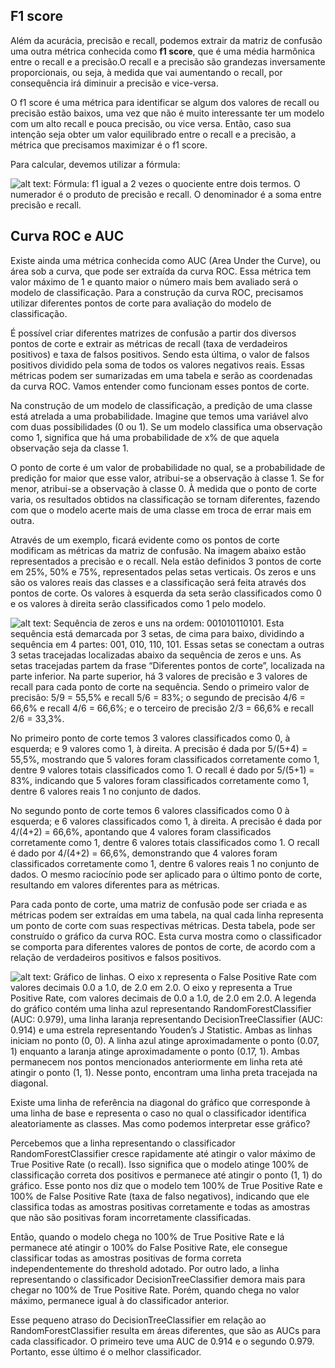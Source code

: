 ## F1 score

Além da acurácia, precisão e recall, podemos extrair da matriz de confusão uma outra métrica conhecida como **f1 score**, que é uma média harmônica entre o recall e a precisão.O recall e a precisão são grandezas inversamente proporcionais, ou seja, à medida que vai aumentando o recall, por consequência irá diminuir a precisão e vice-versa.

O f1 score é uma métrica para identificar se algum dos valores de recall ou precisão estão baixos, uma vez que não é muito interessante ter um modelo com um alto recall e pouca precisão, ou vice versa. Então, caso sua intenção seja obter um valor equilibrado entre o recall e a precisão, a métrica que precisamos maximizar é o f1 score.

Para calcular, devemos utilizar a fórmula:

![alt text: Fórmula: f1 igual a 2 vezes o quociente entre dois termos. O numerador é o produto de precisão e recall. O denominador é a soma entre precisão e recall.](https://caelum-online-public.s3.amazonaws.com/2422-machine-learning/05/Aula5-img2%281%29.png)

## Curva ROC e AUC

Existe ainda uma métrica conhecida como AUC (Area Under the Curve), ou área sob a curva, que pode ser extraída da curva ROC. Essa métrica tem valor máximo de 1 e quanto maior o número mais bem avaliado será o modelo de classificação. Para a construção da curva ROC, precisamos utilizar diferentes pontos de corte para avaliação do modelo de classificação.

É possível criar diferentes matrizes de confusão a partir dos diversos pontos de corte e extrair as métricas de recall (taxa de verdadeiros positivos) e taxa de falsos positivos. Sendo esta última, o valor de falsos positivos dividido pela soma de todos os valores negativos reais. Essas métricas podem ser sumarizadas em uma tabela e serão as coordenadas da curva ROC. Vamos entender como funcionam esses pontos de corte.

Na construção de um modelo de classificação, a predição de uma classe está atrelada a uma probabilidade. Imagine que temos uma variável alvo com duas possibilidades (0 ou 1). Se um modelo classifica uma observação como 1, significa que há uma probabilidade de x% de que aquela observação seja da classe 1.

O ponto de corte é um valor de probabilidade no qual, se a probabilidade de predição for maior que esse valor, atribui-se a observação à classe 1. Se for menor, atribui-se a observação à classe 0. À medida que o ponto de corte varia, os resultados obtidos na classificação se tornam diferentes, fazendo com que o modelo acerte mais de uma classe em troca de errar mais em outra.

Através de um exemplo, ficará evidente como os pontos de corte modificam as métricas da matriz de confusão. Na imagem abaixo estão representados a precisão e o recall. Nela estão definidos 3 pontos de corte em 25%, 50% e 75%, representados pelas setas verticais. Os zeros e uns são os valores reais das classes e a classificação será feita através dos pontos de corte. Os valores à esquerda da seta serão classificados como 0 e os valores à direita serão classificados como 1 pelo modelo.

![alt text: Sequência de zeros e uns na ordem: 001010110101. Esta sequência está demarcada por 3 setas, de cima para baixo, dividindo a sequência em 4 partes: 001, 010, 110, 101. Essas setas se conectam a outras 3 setas tracejadas localizadas abaixo da sequência de zeros e uns. As setas tracejadas partem da frase “Diferentes pontos de corte”, localizada na parte inferior. Na parte superior, há 3 valores de precisão e 3 valores de recall para cada ponto de corte na sequência. Sendo o primeiro valor de precisão: 5/9 = 55,5% e recall 5/6 = 83%; o segundo de precisão 4/6 = 66,6% e recall 4/6 = 66,6%; e o terceiro de precisão 2/3 = 66,6% e recall 2/6 = 33,3%.](https://caelum-online-public.s3.amazonaws.com/2422-machine-learning/05/Aula5-img3.png)

No primeiro ponto de corte temos 3 valores classificados como 0, à esquerda; e 9 valores como 1, à direita. A precisão é dada por 5/(5+4) = 55,5%, mostrando que 5 valores foram classificados corretamente como 1, dentre 9 valores totais classificados como 1. O recall é dado por 5/(5+1) = 83%, indicando que 5 valores foram classificados corretamente como 1, dentre 6 valores reais 1 no conjunto de dados.

No segundo ponto de corte temos 6 valores classificados como 0 à esquerda; e 6 valores classificados como 1, à direita. A precisão é dada por 4/(4+2) = 66,6%, apontando que 4 valores foram classificados corretamente como 1, dentre 6 valores totais classificados como 1. O recall é dado por 4/(4+2) = 66,6%, demonstrando que 4 valores foram classificados corretamente como 1, dentre 6 valores reais 1 no conjunto de dados. O mesmo raciocínio pode ser aplicado para o último ponto de corte, resultando em valores diferentes para as métricas.

Para cada ponto de corte, uma matriz de confusão pode ser criada e as métricas podem ser extraídas em uma tabela, na qual cada linha representa um ponto de corte com suas respectivas métricas. Desta tabela, pode ser construído o gráfico da curva ROC. Esta curva mostra como o classificador se comporta para diferentes valores de pontos de corte, de acordo com a relação de verdadeiros positivos e falsos positivos.

![alt text: Gráfico de linhas. O eixo x representa o False Positive Rate com valores decimais 0.0 a 1.0, de 2.0 em 2.0. O eixo y representa a True Positive Rate, com valores decimais de 0.0 a 1.0, de 2.0 em 2.0. A legenda do gráfico contém uma linha azul representando RandomForestClassifier (AUC: 0.979), uma linha laranja representando DecisionTreeClassifier (AUC: 0.914) e uma estrela representando Youden’s J Statistic. Ambas as linhas iniciam no ponto (0, 0). A linha azul atinge aproximadamente o ponto (0.07, 1) enquanto a laranja atinge aproximadamente o ponto (0.17, 1). Ambas permanecem nos pontos mencionados anteriormente em linha reta até atingir o ponto (1, 1). Nesse ponto, encontram uma linha preta tracejada na diagonal.](https://caelum-online-public.s3.amazonaws.com/2422-machine-learning/05/Aula5-img4.png)

Existe uma linha de referência na diagonal do gráfico que corresponde à uma linha de base e representa o caso no qual o classificador identifica aleatoriamente as classes. Mas como podemos interpretar esse gráfico?

Percebemos que a linha representando o classificador RandomForestClassifier cresce rapidamente até atingir o valor máximo de True Positive Rate (o recall). Isso significa que o modelo atinge 100% de classificação correta dos positivos e permanece até atingir o ponto (1, 1) do gráfico. Esse ponto nos diz que o modelo tem 100% de True Positive Rate e 100% de False Positive Rate (taxa de falso negativos), indicando que ele classifica todas as amostras positivas corretamente e todas as amostras que não são positivas foram incorretamente classificadas.

Então, quando o modelo chega no 100% de True Positive Rate e lá permanece até atingir o 100% do False Positive Rate, ele consegue classificar todas as amostras positivas de forma correta independentemente do threshold adotado. Por outro lado, a linha representando o classificador DecisionTreeClassifier demora mais para chegar no 100% de True Positive Rate. Porém, quando chega no valor máximo, permanece igual à do classificador anterior.

Esse pequeno atraso do DecisionTreeClassifier em relação ao RandomForestClassifier resulta em áreas diferentes, que são as AUCs para cada classificador. O primeiro teve uma AUC de 0.914 e o segundo 0.979. Portanto, esse último é o melhor classificador.